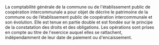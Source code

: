 La comptabilité générale de la commune ou de l'établissement public de coopération intercommunale a pour objet de décrire le patrimoine de la commune ou de l’établissement public de coopération intercommunale et son évolution. Elle est tenue en partie double et est fondée sur le principe de la constatation des droits et des obligations.
Les opérations sont prises en compte au titre de l'exercice auquel elles se rattachent, indépendamment de leur date de paiement ou d'encaissement.